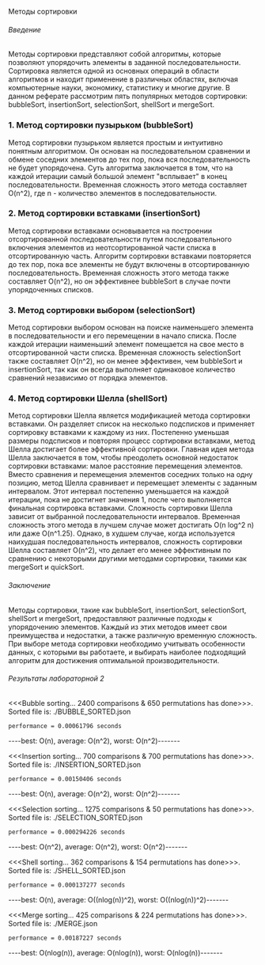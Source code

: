 Методы сортировки
###### Введение ###### 
Методы сортировки представляют собой алгоритмы, которые позволяют упорядочить элементы в заданной последовательности. Сортировка является одной из основных операций в области алгоритмов и находит применение в различных областях, включая компьютерные науки, экономику, статистику и многие другие. В данном реферате рассмотрим пять популярных методов сортировки: bubbleSort, insertionSort, selectionSort, shellSort и mergeSort.

### 1. Метод сортировки пузырьком (bubbleSort) ###
   Метод сортировки пузырьком является простым и интуитивно понятным алгоритмом. Он основан на последовательном сравнении и обмене соседних элементов до тех пор, пока вся последовательность не будет упорядочена. Суть алгоритма заключается в том, что на каждой итерации самый большой элемент "всплывает" в конец последовательности. Временная сложность этого метода составляет O(n^2), где n - количество элементов в последовательности.

### 2. Метод сортировки вставками (insertionSort) ### 
   Метод сортировки вставками основывается на построении отсортированной последовательности путем последовательного включения элементов из неотсортированной части списка в отсортированную часть. Алгоритм сортировки вставками повторяется до тех пор, пока все элементы не будут включены в отсортированную последовательность. Временная сложность этого метода также составляет O(n^2), но он эффективнее bubbleSort в случае почти упорядоченных списков.

### 3. Метод сортировки выбором (selectionSort) ### 
   Метод сортировки выбором основан на поиске наименьшего элемента в последовательности и его перемещении в начало списка. После каждой итерации наименьший элемент помещается на свое место в отсортированной части списка. Временная сложность selectionSort также составляет O(n^2), но он менее эффективен, чем bubbleSort и insertionSort, так как он всегда выполняет одинаковое количество сравнений независимо от порядка элементов.

### 4. Метод сортировки Шелла (shellSort) ### 
   Метод сортировки Шелла является модификацией метода сортировки вставками. Он разделяет список на несколько подсписков и применяет сортировку вставками к каждому из них. Постепенно уменьшая размеры подсписков и повторяя процесс сортировки вставками, метод Шелла достигает более эффективной сортировки.
   Главная идея метода Шелла заключается в том, чтобы преодолеть основной недостаток сортировки вставками: малое расстояние перемещения элементов. Вместо сравнения и перемещения элементов соседних только на одну позицию, метод Шелла сравнивает и перемещает элементы с заданным интервалом. Этот интервал постепенно уменьшается на каждой итерации, пока не достигнет значения 1, после чего выполняется финальная сортировка вставками.
   Сложность сортировки Шелла зависит от выбранной последовательности интервалов. Временная сложность этого метода в лучшем случае может достигать O(n log^2 n) или даже O(n^1.25). Однако, в худшем случае, когда используется наихудшая последовательность интервалов, сложность сортировки Шелла составляет O(n^2), что делает его менее эффективным по сравнению с некоторыми другими методами сортировки, такими как mergeSort и quickSort.


###### Заключение ###### 
   Методы сортировки, такие как bubbleSort, insertionSort, selectionSort, shellSort и mergeSort, предоставляют различные подходы к упорядочению элементов. Каждый из этих методов имеет свои преимущества и недостатки, а также различную временную сложность. При выборе метода сортировки необходимо учитывать особенности данных, с которыми вы работаете, и выбирать наиболее подходящий алгоритм для достижения оптимальной производительности.

###### Результаты лабораторной 2 ###### 

<<<Bubble sorting... 2400 comparisons & 650 permutations has done>>>.
Sorted file is: ./BUBBLE_SORTED.json

    performance = 0.00061796 seconds 
----best: O(n), average: O(n^2), worst: O(n^2)-------

<<<Insertion sorting... 700 comparisons & 700 permutations has done>>>.
Sorted file is: ./INSERTION_SORTED.json

    performance = 0.00150406 seconds 
----best: O(n), average: O(n^2), worst: O(n^2)-------

<<<Selection sorting... 1275 comparisons & 50 permutations has done>>>.
Sorted file is: ./SELECTION_SORTED.json

    performance = 0.000294226 seconds 
----best: O(n^2), average: O(n^2), worst: O(n^2)-------

<<<Shell sorting... 362 comparisons & 154 permutations has done>>>.
Sorted file is: ./SHELL_SORTED.json

    performance = 0.000137277 seconds 
----best: O(n), average: O((nlog(n))^2), worst: O((nlog(n))^2)-------

<<<Merge sorting... 425 comparisons & 224 permutations has done>>>.
Sorted file is: ./MERGE.json

    performance = 0.00187227 seconds 
----best: O(nlog(n)), average: O(nlog(n)), worst: O(nlog(n))-------


